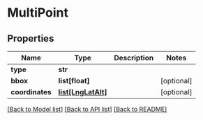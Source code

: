# MultiPoint

## Properties
Name | Type | Description | Notes
------------ | ------------- | ------------- | -------------
**type** | **str** |  | 
**bbox** | **list[float]** |  | [optional] 
**coordinates** | [**list[LngLatAlt]**](LngLatAlt.md) |  | [optional] 

[[Back to Model list]](../README.md#documentation-for-models) [[Back to API list]](../README.md#documentation-for-api-endpoints) [[Back to README]](../README.md)


